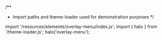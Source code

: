 <!--
type: template
name: overlay-menu
-->
/**
 * Import paths and theme-loader used for demonstration purposes
 */

import '/resources/elements/overlay-menu/index.js';
import { halo } from '/theme-loader.js';
halo('overlay-menu');
